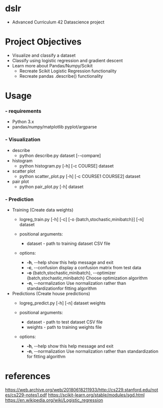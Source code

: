 # dslr
- Advanced Curriculum 42 Datascience project

# Project Objectives
- Visualize and classify a dataset
- Classify using logistic regression and gradient descent
- Learn more about Pandas/Numpy/Scikit
    - Recreate Scikit Logistic Regression functionality
    - Recreate pandas .describe() functionality

# Usage
###    - requirements
- Python 3.x
- pandas/numpy/matplotlib pyplot/argparse
###    - Visualization
- describe
    - python describe.py dataset [--compare]
- histogram
    - python histogram.py [-h] [-c COURSE] dataset
- scatter plot
    - python scatter_plot.py [-h] [-c COURSE1 COURSE2] dataset
- pair plot
    - python pair_plot.py [-h] dataset
###    - Prediction
- Training (Create data weights)
    - logreg_train.py [-h] [-c] [-o {batch,stochastic,minibatch}] [-n] dataset
    - positional arguments:
        - dataset - path to training dataset CSV file

    - options:
        - **-h**, --help            show this help message and exit
        - **-c**, --confusion       display a confusion matrix from test data
        - **-o** {batch,stochastic,minibatch}, --optimizer {batch,stochastic,minibatch}
                        Choose optimization algorithm
        - **-n**, --normalization   Use normalization rather than standardizationfor fitting algorithm
- Predictions (Create house predictions)
    - logreg_predict.py [-h] [-n] dataset weights

    - positional arguments:
        - dataset - path to test dataset CSV file
        - weights - path to training weights file

    - options:
        - **-h**, --help           show this help message and exit
        - **-n**, --normalization  Use normalization rather than standardization for fitting algorithm

# references
https://web.archive.org/web/20180618211933/http://cs229.stanford.edu/notes/cs229-notes1.pdf
https://scikit-learn.org/stable/modules/sgd.html
https://en.wikipedia.org/wiki/Logistic_regression